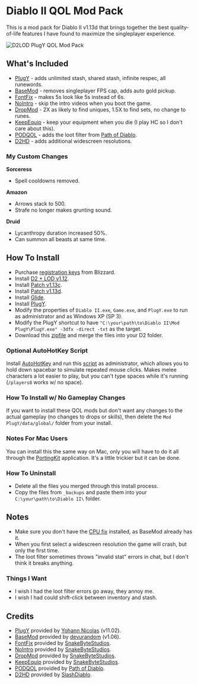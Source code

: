 # Diablo II QOL Mod Pack

This is a mod pack for Diablo II v1.13d that brings together the best quality-of-life features I have found to maximize the singleplayer experience.

![D2LOD PlugY QOL Mod Pack](https://i.imgur.com/F2wfSek.jpg)

## What's Included

- [PlugY](http://plugy.free.fr/en/index.html) - adds unlimited stash, shared stash, infinite respec, all runewords.
- [BaseMod](https://d2mods.info/forum/viewtopic.php?t=65492) - removes singleplayer FPS cap, adds auto gold pickup.
- [FontFix](https://www.snakebytestudios.com/projects/mods/diablo-2-mods/#fixedfont) - makes 5s look like 5s instead of 6s.
- [NoIntro](https://www.snakebytestudios.com/projects/mods/diablo-2-mods/#nointro) - skip the intro videos when you boot the game.
- [DropMod](https://www.snakebytestudios.com/projects/mods/diablo-2-mods/#betterdrops) - 2X as likely to find uniques, 1.5X to find sets, no change to runes.
- [KeepEquip](https://www.snakebytestudios.com/projects/mods/diablo-2-mods/#equipmentdeath) - keep your equipment when you die (I play HC so I don't care about this).
- [PODQOL](https://github.com/Synial/SynFilter/tree/cd4ab9d8b51320973c7b3df9c90b74b3d1ea8f91/xfiles) - adds the loot filter from [Path of Diablo](https://pathofdiablo.com/).
- [D2HD](https://drive.google.com/drive/folders/1hLbrYs_U7eVcK-bWOom_Lr2_Y839AVba) - adds additional widescreen resolutions.

### My Custom Changes

**Sorceress**
- Spell cooldowns removed.

**Amazon**
- Arrows stack to 500.
- Strafe no longer makes grunting sound.

**Druid**
- Lycanthropy duration increased 50%.
- Can summon all beasts at same time.

## How To Install

- Purchase [registration keys](https://us.shop.battle.net/en-us/family/diablo-ii) from Blizzard.
- Install [D2 + LOD v1.12](https://mega.nz/#!e9thyD6A!ExGJuZUtvRJ2c8DrxSL0ihCouh-ARbdVxODXIqVt3dc).
- Install [Patch v1.13c](http://ftp.blizzard.com/pub/diablo2exp/patches/PC/LODPatch_113c.exe).
- Install [Patch v1.13d](http://ftp.blizzard.com/pub/diablo2exp/patches/PC/LODPatch_113d.exe).
- Install [Glide](http://www.svenswrapper.de/english/files.html).
- Install [PlugY](http://plugy.free.fr/en/index.html).
- Modify the properties of ``Diablo II.exe``, ``Game.exe``, and ``PlugY.exe`` to run as administrator and as Windows XP (SP 3).
- Modify the PlugY shortcut to have ``"C:\your\path\to\Diablo II\Mod PlugY\PlugY.exe" -3dfx -direct -txt`` as the target.
- Download this [zipfile](https://github.com/whipowill/d2-plugy-qol/archive/master.zip) and merge the files into your D2 folder.

### Optional AutoHotKey Script

Install [AutoHotKey](https://autohotkey.com/) and run this [script](https://raw.githubusercontent.com/whipowill/d2-plugy-qol/master/Diablo%20II/_autohotkey/AutoAttack.ahk) as administrator, which allows you to hold down spacebar to simulate repeated mouse clicks.  Makes melee characters a lot easier to play, but you can't type spaces while it's running (``/players8`` works w/ no space).

### How To Install w/ No Gameplay Changes

If you want to install these QOL mods but don't want any changes to the actual gameplay (no changes to drops or skills), then delete the ``Mod PlugY/data/global/`` folder from your install.

### Notes For Mac Users

You can install this the same way on Mac, only you will have to do it all through the [PortingKit](http://portingkit.com/en/) application.  It's a little trickier but it can be done.

### How To Uninstall

- Delete all the files you merged through this install process.
- Copy the files from ``_backups`` and paste them into your ``C:\your\path\to\Diablo II\`` folder.

## Notes

- Make sure you don't have the [CPU fix](http://europebattle.net/d2/tools) installed, as BaseMod already has it.
- When you first select a widescreen resolution the game will crash, but only the first time.
- The loot filter sometimes throws "invalid stat" errors in chat, but I don't think it breaks anything.

### Things I Want

- I wish I had the loot filter errors go away, they annoy me.
- I wish I had could shift-click between inventory and stash.

## Credits

- [PlugY](http://plugy.free.fr/en/index.html) provided by [Yohann Nicolas](http://plugy.free.fr/en/index.html) (v11.02).
- [BaseMod](https://www.dropbox.com/s/fj3f5smvxdld3kx/BaseMod106.zip) provided by [devurandom](https://d2mods.info/forum/viewtopic.php?t=65492) (v1.06).
- [FontFix](https://www.snakebytestudios.com/projects/mods/diablo-2-mods/#fixedfont) provided by [SnakeByteStudios](https://www.snakebytestudios.com/projects/mods/diablo-2-mods/).
- [NoIntro](https://www.snakebytestudios.com/projects/mods/diablo-2-mods/#nointro) provided by [SnakeByteStudios](https://www.snakebytestudios.com/projects/mods/diablo-2-mods/).
- [DropMod](https://www.snakebytestudios.com/projects/mods/diablo-2-mods/#betterdrops) provided by [SnakeByteStudios](https://www.snakebytestudios.com/projects/mods/diablo-2-mods/).
- [KeepEquip](https://www.snakebytestudios.com/projects/mods/diablo-2-mods/#equipmentdeath) provided by [SnakeByteStudios](https://www.snakebytestudios.com/projects/mods/diablo-2-mods/).
- [PODQOL](https://github.com/Synial/SynFilter/tree/cd4ab9d8b51320973c7b3df9c90b74b3d1ea8f91/xfiles) provided by [Path of Diablo](https://pathofdiablo.com/).
- [D2HD](https://drive.google.com/drive/folders/1hLbrYs_U7eVcK-bWOom_Lr2_Y839AVba) provided by [SlashDiablo](https://www.reddit.com/r/slashdiablo/comments/7z5uy1/hd_mod_and_maphack_new_release/).